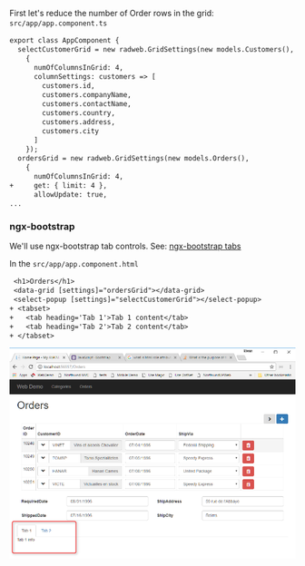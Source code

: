 ﻿First let's reduce the number of Order rows in the grid:
`src/app/app.component.ts`
```csdiff
export class AppComponent {
  selectCustomerGrid = new radweb.GridSettings(new models.Customers(),
    {
      numOfColumnsInGrid: 4,
      columnSettings: customers => [
        customers.id,
        customers.companyName,
        customers.contactName,
        customers.country,
        customers.address,
        customers.city
      ]
    });
  ordersGrid = new radweb.GridSettings(new models.Orders(),
    {
      numOfColumnsInGrid: 4,
+     get: { limit: 4 },
      allowUpdate: true,
...
```

### ngx-bootstrap
We'll use ngx-bootstrap tab controls. See: 
[ngx-bootstrap tabs](https://valor-software.com/ngx-bootstrap/#/tabs)

In the `src/app/app.component.html`
```csdiff
 <h1>Orders</h1>
 <data-grid [settings]="ordersGrid"></data-grid>
 <select-popup [settings]="selectCustomerGrid"></select-popup>
+ <tabset>
+   <tab heading='Tab 1'>Tab 1 content</tab>
+   <tab heading='Tab 2'>Tab 2 content</tab>
+ </tabset>
```
![Basic Tabs](Basic-Tabs.png)